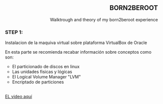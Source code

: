 <div align="right">
	<h2>BORN2BEROOT</h2>
  <p>Walktrough and theory of my born2beroot experience</p>
</div>
<div align="left">
	<h3>STEP 1:</h3>
	<p>Instalacion de la maquiva virtual sobre plataforma VirtualBox de Oracle</p>
	<p>En esta parte se recomienda recabar información sobre conceptos como son:</p>
	<ul>
		<li type="circle">El particionado de discos en linux</li>
		<li type="circle">Las unidades fisicas y lógicas</li>
		<li type="circle">El Logical Volume Manager "LVM"</li>
		<li type="circle">Encriptado de particiones</li>
	</ul>
	<br/>	
<div align="left">
	<a href="https://youtu.be/jxReupv7UOo">EL video aquí</a>
</div>
